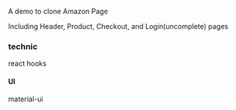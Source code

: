 A demo to clone Amazon Page

Including Header, Product, Checkout, and Login(uncomplete) pages

### technic

react
hooks

#### UI

material-ui
